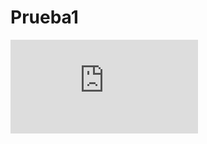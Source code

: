 # Prueba1
![equation](http://www.sciweavers.org/tex2img.php?eq=1%2Bsin%28mc%5E2%29&bc=White&fc=Black&im=jpg&fs=12&ff=arev&edit=)



<script src="https://d3js.org/d3.v5.js"></script>
<script src="https://unpkg.com/popper.js@1.14/dist/umd/popper.min.js"></script>
<script src="../dist/navio.js"></script>
<!-- <script src="https://unpkg.com/navio/dist/navio.min.js"></script> -->
<!-- <script src="../dist/navio.js"></script> -->
<script src="https://unpkg.com/navio/dist/navio.min.js"></script>
<script>
/* global d3, navio */
